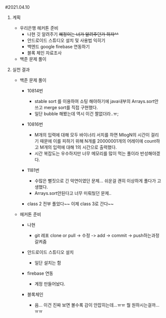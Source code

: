#2021.04.10

1. 계획
    - 우리은행 헤커톤 준비
        - 나현 깃 알려주기 ~~혜정이는 너가 알려주던가 하자^^~~
        - 안드로이드 스튜디오 설치 및 사용법 익히기
        - 백엔드 google firebase 연동하기
        - 블록 체인 자료조사
    - 백준 문제 풀이
    
2. 실천 결과
    - 백준 문제 풀이
        - 10814번
            - stable sort 를 이용하여 소팅 해야하기에 java내부의 Arrays.sort안쓰고 merge sort를 직접 구현했다.
            - 일단 bubble 해봤는데 역시 이건 짤없더라..ㅠ;

        - 10816번
            - M개의 입력에 대해 모두 바이너리 서치를 하면 MlogN의 시간이 걸리기 때문에 이를 피하기 위해 N개를 20000001개의 어레이에 count하고 M개의 입력에 대해 1의 시간으로 출력했다.
            - 시간 복잡도는 우수하지만 너무 메모리를 많이 먹는 풀이라 반성해야겠다.
        
        - 1181번
            - 수많은 뻘짓으로 긴 악연이였던 문제... 쉬운걸 괜히 이상하게 풀다가 고생했다.
            - Arrays.sort안된다고 너무 미뤄뒀던 문제..

        - class 2 전부 풀었다~~ 이제 class 3로 간다~~

    - 헤커톤 준비
        - 나현
            - git 레포 clone or pull -> 수정 -> add -> commit -> push하는과정 갈켜줌

        - 안드로이드 스튜디오 설치
            - 일단 설치는 함

        - firebase 연동
            - 계정 만들어놨다.
        
        - 블록체인
            - 음... 이건 진짜 보면 볼수록 감이 안잡히는데...ㅠㅠ 뭘 원하시는걸까...ㅠㅠ
            